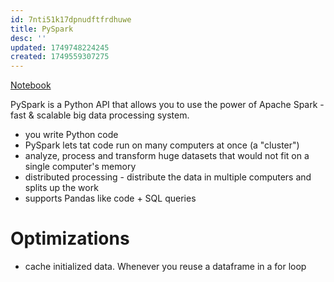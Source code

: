 ```yaml
---
id: 7nti51k17dpnudftfrdhuwe
title: PySpark
desc: ''
updated: 1749748224245
created: 1749559307275
---
```



[Notebook](https://drive.google.com/file/d/1Dz5x9OPOYFs0nczzfeR7QBNY_tbB11v8/view?usp=drive_link)

PySpark is a Python API that allows you to use the power of Apache Spark - fast & scalable big data processing system.
- you write Python code
- PySpark lets tat code run on many computers at once (a "cluster")
- analyze, process and transform huge datasets that would not fit on a single computer's memory
- distributed processing - distribute the data in multiple computers and splits up the work
- supports Pandas like code + SQL queries

# Optimizations


- cache initialized data. Whenever you reuse a dataframe in a for loop 
```python
 
```